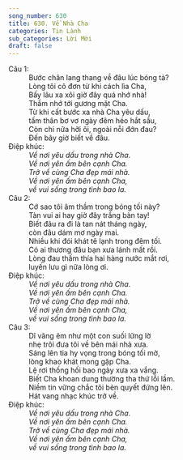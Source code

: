 ```yaml
---
song_number: 630
title: 630. Về Nhà Cha
categories: Tin Lành
sub_categories: Lời Mời
draft: false
---
```

<dl><dt>Câu 1:</dt><dd data-verse="1">Bước chân lang thang về đâu lúc bóng tà? <br/>Lòng tôi cô đơn từ khi cách lìa Cha, <br/>Bấy lâu xa xôi giờ đây quá nhớ nhà! <br/>Thầm nhớ tới gương mặt Cha. <br/>Từ khi cất bước xa nhà Cha yêu dấu, <br/>tấm thân bơ vơ ngày đêm héo hắt sầu, <br/>Còn chi nữa hỡi ôi, ngoài nỗi đớn đau? <br/>Đến bây giờ biết về đâu. </dd><dt>Điệp khúc:</dt><dd data-chorus="1"><em>Về nơi yêu dấu trong nhà Cha. <br/>Về nơi yên ấm bên cạnh Cha. <br/>Trở về cùng Cha đẹp mái nhà. <br/>Về nơi yên ấm bên cạnh Cha, <br/>về vui sống trong tình bao la. </em></dd><dt>Câu 2:</dt><dd data-verse="2">Cớ sao tôi âm thầm trong bóng tối này? <br/>Tàn vui ai hay giờ đây trắng bàn tay! <br/>Biết đâu ra đi là tan nát tháng ngày, <br/>còn đâu dám mơ ngày mai. <br/>Nhiều khi đói khát tê lạnh trong đêm tối. <br/>Có ai thương đâu bạn xưa lánh mất rồi. <br/>Lòng đau thấm thía hai hàng nước mắt rơi, <br/>luyến lưu gì nữa lòng ơi. </dd><dt>Điệp khúc:</dt><dd data-chorus="1"><em>Về nơi yêu dấu trong nhà Cha. <br/>Về nơi yên ấm bên cạnh Cha. <br/>Trở về cùng Cha đẹp mái nhà. <br/>Về nơi yên ấm bên cạnh Cha, <br/>về vui sống trong tình bao la. </em></dd><dt>Câu 3:</dt><dd data-verse="3">Dĩ vãng êm như một con suối lững lờ <br/>nhẹ trôi đưa tôi về bên mái nhà xưa. <br/>Sáng lên tia hy vọng trong bóng tối mờ, <br/>lòng khao khát mong gặp Cha. <br/>Lệ rơi thống hối bao ngày xưa xa vắng. <br/>Biết Cha khoan dung thường tha thứ lỗi lầm. <br/>Niềm tin vững chắc tôi bèn quyết đứng lên. <br/>Hát vang nhạc khúc trở về. </dd><dt>Điệp khúc:</dt><dd data-chorus="1"><em>Về nơi yêu dấu trong nhà Cha. <br/>Về nơi yên ấm bên cạnh Cha. <br/>Trở về cùng Cha đẹp mái nhà. <br/>Về nơi yên ấm bên cạnh Cha, <br/>về vui sống trong tình bao la. </em></dd></dl>